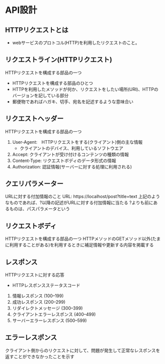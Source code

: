 # API設計
## HTTPリクエストとは
- webサービスのプロトコル(HTTP)を利用したリクエストのこと。
## リクエストライン(HTTPリクエスト)
HTTPリクエストを構成する部品の一つ
- HTTPリクエストを構成する部品のひとつ
- HTTPを利用したメソッドが何か、リクエストをしたい場所(URI)、HTTPのバージョンを記している部分
- 郵便物であればハガキ、切手、宛名を記述するような意味合い

## リクエストヘッダー
HTTPリクエストを構成する部品の一つ
1. User-Agent:　HTTPリクエストをする(クライアント)側の主な情報
   - クライアントのデバイス、利用しているソフトウエア
2. Accept: クライアントが受け付けるコンテンツの種類の情報
3. Content-Type: リクエストボディのデータ形式の情報
4. Authorization: 認証情報(サーバーに対する処理に利用される)

## クエリパラメーター
URLに対する付加情報のこと
URL: https://localhost/post?title=text
上記のようなものであれば、?以降の記述がURLに対する付加情報に当たる
?よりも前にあるものは、パスパラメータという

## リクエストボディ
HTTPリクエストを構成する部品の一つ
HTTPメソッドのGETメソッド以外(たまに利用することがある)を利用するときに補足情報や更新する内容を掲載する

## レスポンス
HTTPリクエストに対する応答
- HTTPレスポンスステータスコード
1. 情報レスポンス (100–199)
2. 成功レスポンス (200–299)
3. リダイレクトメッセージ (300–399)
4. クライアントエラーレスポンス (400–499)
5. サーバーエラーレスポンス (500–599)

## エラーレスポンス
クライアント側からのリクエストに対して、問題が発生して正常なレスポンスを返すことができなかったことを示す